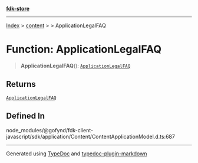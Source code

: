 [**fdk-store**](../../../README.md)
***

[Index](../../../API.md) > [content](../../README.md) > [<internal>](../README.md) > ApplicationLegalFAQ

# Function: ApplicationLegalFAQ

> **ApplicationLegalFAQ**(): [`ApplicationLegalFAQ`](../type-aliases/type-alias.ApplicationLegalFAQ.md)

## Returns

[`ApplicationLegalFAQ`](../type-aliases/type-alias.ApplicationLegalFAQ.md)

## Defined In

node\_modules/@gofynd/fdk-client-javascript/sdk/application/Content/ContentApplicationModel.d.ts:687

***
Generated using [TypeDoc](https://typedoc.org/) and [typedoc-plugin-markdown](https://www.npmjs.com/package/typedoc-plugin-markdown)
